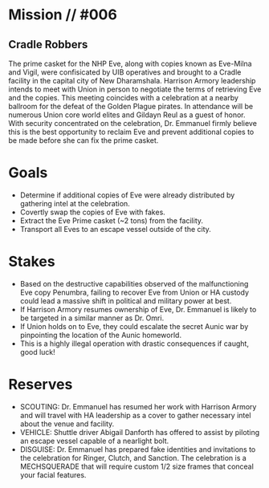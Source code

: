 # Mission // #006
## Cradle Robbers

The prime casket for the NHP Eve, along with copies known as Eve-Milna and Vigil, were confisicated by UIB operatives and brought to a Cradle facility in the capital city of New Dharamshala. Harrison Armory leadership intends to meet with Union in person to negotiate the terms of retrieving Eve and the copies. This meeting coincides with a celebration at a nearby ballroom for the defeat of the Golden Plague pirates. In attendance will be numerous Union core world elites and Gildayn Reul as a guest of honor. With security concentrated on the celebration, Dr. Emmanuel firmly believe this is the best opportunity to reclaim Eve and prevent additional copies to be made before she can fix the prime casket.

# Goals
- Determine if additional copies of Eve were already distributed by gathering intel at the celebration.
- Covertly swap the copies of Eve with fakes.
- Extract the Eve Prime casket (~2 tons) from the facility.
- Transport all Eves to an escape vessel outside of the city.

# Stakes
- Based on the destructive capabilities observed of the malfunctioning Eve copy Penumbra, failing to recover Eve from Union or HA custody could lead a massive shift in political and military power at best. 
- If Harrison Armory resumes ownership of Eve, Dr. Emmanuel is likely to be targeted in a similar manner as Dr. Omri.
- If Union holds on to Eve, they could escalate the secret Aunic war by pinpointing the location of the Aunic homeworld.
- This is a highly illegal operation with drastic consequences if caught, good luck!

# Reserves
- SCOUTING: Dr. Emmanuel has resumed her work with Harrison Armory and will travel with HA leadership as a cover to gather necessary intel about the venue and facility. 
- VEHICLE: Shuttle driver Abigail Danforth has offered to assist by piloting an escape vessel capable of a nearlight bolt.
- DISGUISE: Dr. Emmanuel has prepared fake identities and invitations to the celebration for Ringer, Clutch, and Sanction. The celebration is a MECHSQUERADE that will require custom 1/2 size frames that conceal your facial features.